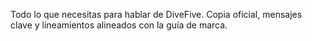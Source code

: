 Todo lo que necesitas para hablar de DiveFive. Copia oficial, mensajes clave y lineamientos alineados con la guía de marca.
